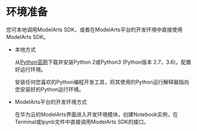 # 环境准备<a name="modelarts_04_0005"></a>

您可本地调用ModelArts SDK，或者在ModelArts平台的开发环境中直接使用ModelArts SDK。

-   本地方式

    从[Python官网](https://www.python.org/)下载并安装Python 2或Python3 \(Python版本 2.7，3.6\)，配置好运行环境。

    安装任何您喜欢的Python编程开发工具，将其使用的Python运行解释器指向您安装好的Python运行环境。


-   ModelArts平台的开发环境方式

    在华为云的ModelArts界面进入开发环境模块，创建Notebook实例，在Terminal或Ipynb文件中直接调用ModelArts SDK的接口。


